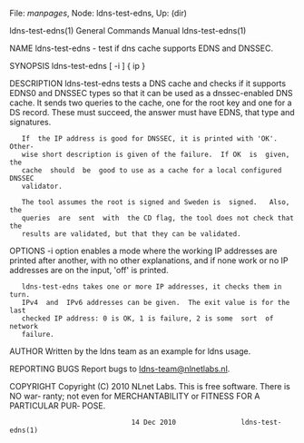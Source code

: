 File: *manpages*,  Node: ldns-test-edns,  Up: (dir)

ldns-test-edns(1)           General Commands Manual          ldns-test-edns(1)



NAME
       ldns-test-edns - test if dns cache supports EDNS and DNSSEC.

SYNOPSIS
       ldns-test-edns [ -i ] { ip }

DESCRIPTION
       ldns-test-edns  tests  a  DNS cache and checks if it supports EDNS0 and
       DNSSEC types so that it can be used as a dnssec-enabled DNS cache.   It
       sends  two  queries to the cache, one for the root key and one for a DS
       record.  These must succeed, the answer must have EDNS, that  type  and
       signatures.

       If  the IP address is good for DNSSEC, it is printed with 'OK'.  Other‐
       wise short description is given of the failure.  If OK  is  given,  the
       cache  should  be  good to use as a cache for a local configured DNSSEC
       validator.

       The tool assumes the root is signed and Sweden is  signed.   Also,  the
       queries  are  sent  with  the CD flag, the tool does not check that the
       results are validated, but that they can be validated.

OPTIONS
       -i option enables a mode where the working  IP  addresses  are  printed
       after  another,  with  no other explanations, and if none work or no IP
       addresses are on the input, 'off' is printed.

       ldns-test-edns takes one or more IP addresses, it checks them in  turn.
       IPv4  and  IPv6 addresses can be given.  The exit value is for the last
       checked IP address: 0 is OK, 1 is failure, 2 is some  sort  of  network
       failure.

AUTHOR
       Written by the ldns team as an example for ldns usage.

REPORTING BUGS
       Report bugs to <ldns-team@nlnetlabs.nl>.

COPYRIGHT
       Copyright  (C) 2010 NLnet Labs. This is free software. There is NO war‐
       ranty; not even for MERCHANTABILITY or FITNESS FOR  A  PARTICULAR  PUR‐
       POSE.



                                  14 Dec 2010                ldns-test-edns(1)
